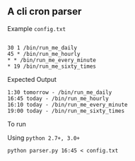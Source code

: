 **A cli cron parser**
-----------------------


Example `config.txt`

```text

30 1 /bin/run_me_daily
45 * /bin/run_me_hourly
* * /bin/run_me_every_minute
* 19 /bin/run_me_sixty_times
```

Expected Output
```
1:30 tomorrow - /bin/run_me_daily
16:45 today - /bin/run_me_hourly
16:10 today - /bin/run_me_every_minute
19:00 today - /bin/run_me_sixty_times
```


To run

Using `python 2.7+, 3.0+`

```
python parser.py 16:45 < config.txt

``` 
